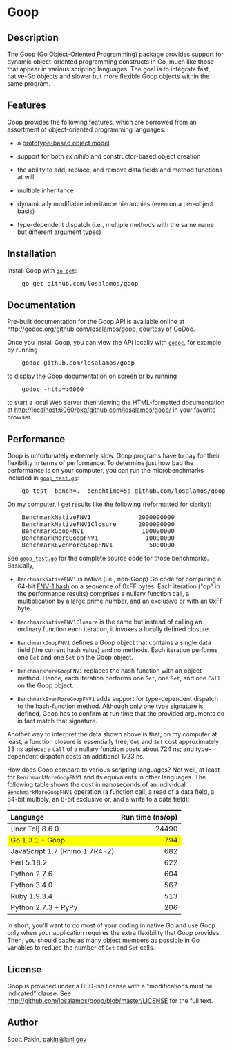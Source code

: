 Goop
====

Description
-----------

The Goop (Go Object-Oriented Programming) package provides support for dynamic object-oriented programming constructs in Go, much like those that appear in various scripting languages.  The goal is to integrate fast, native-Go objects and slower but more flexible Goop objects within the same program.

Features
--------

Goop provides the following features, which are borrowed from an assortment of object-oriented programming languages:

* a [prototype-based object model](http://en.wikipedia.org/wiki/Prototype-based_programming)

* support for both *ex nihilo* and constructor-based object creation

* the ability to add, replace, and remove data fields and method functions at will

* multiple inheritance

* dynamically modifiable inheritance hierarchies (even on a per-object basis)

* type-dependent dispatch (i.e., multiple methods with the same name but different argument types)

Installation
------------

Install Goop with [`go get`](https://golang.org/cmd/go/#hdr-Download_and_install_packages_and_dependencies):

<pre>
    go get github.com/losalamos/goop
</pre>

Documentation
-------------

Pre-built documentation for the Goop API is available online at <http://godoc.org/github.com/losalamos/goop>, courtesy of [GoDoc](http://godoc.org/).

Once you install Goop, you can view the API locally with [`godoc`](http://golang.org/cmd/godoc/), for example by running

<pre>
    godoc github.com/losalamos/goop
</pre>

to display the Goop documentation on screen or by running

<pre>
    godoc -http=:6060
</pre>

to start a local Web server then viewing the HTML-formatted documentation at <http://localhost:6060/pkg/github.com/losalamos/goop/> in your favorite browser.

Performance
-----------

Goop is unfortunately extremely slow.  Goop programs have to pay for
their flexibility in terms of performance.  To determine just how bad
the performance is on your computer, you can run the microbenchmarks
included in
[`goop_test.go`](http://github.com/losalamos/goop/blob/master/goop_test.go):

<pre>
    go test -bench=. -benchtime=5s github.com/losalamos/goop
</pre>

On my computer, I get results like the following (reformatted for
clarity):

<pre>
    BenchmarkNativeFNV1             2000000000                 4.59 ns/op
    BenchmarkNativeFNV1Closure      2000000000                 4.59 ns/op
    BenchmarkGoopFNV1                100000000                70.5  ns/op
    BenchmarkMoreGoopFNV1             10000000               794    ns/op
    BenchmarkEvenMoreGoopFNV1          5000000              2517    ns/op
</pre>

See [`goop_test.go`](http://github.com/losalamos/goop/blob/master/goop_test.go) for the complete source code for those benchmarks.  Basically,

* `BenchmarkNativeFNV1` is native (i.e., non-Goop) Go code for computing a 64-bit [FNV-1 hash](http://isthe.com/chongo/tech/comp/fnv/) on a sequence of 0xFF bytes.  Each iteration ("op" in the performance results) comprises a nullary function call, a multiplication by a large prime number, and an exclusive or with an 0xFF byte.

* `BenchmarkNativeFNV1Closure` is the same but instead of calling an ordinary function each iteration, it invokes a locally defined closure.

* `BenchmarkGoopFNV1` defines a Goop object that contains a single data field (the current hash value) and no methods.  Each iteration performs one `Get` and one `Set` on the Goop object.

* `BenchmarkMoreGoopFNV1` replaces the hash function with an object method.  Hence, each iteration performs one `Get`, one `Set`, and one `Call` on the Goop object.

* `BenchmarkEvenMoreGoopFNV1` adds support for type-dependent dispatch to the hash-function method.  Although only one type signature is defined, Goop has to confirm at run time that the provided arguments do in fact match that signature.

Another way to interpret the data shown above is that, on my computer at least, a function closure is essentially free; `Get` and `Set` cost approximately 33&nbsp;ns apiece; a `Call` of a nullary function costs about 724&nbsp;ns; and type-dependent dispatch costs an additional 1723&nbsp;ns.

How does Goop compare to various scripting languages?  Not well, at least for `BenchmarkMoreGoopFNV1` and its equivalents in other languages.  The following table shows the cost in nanoseconds of an individual `BenchmarkMoreGoopFNV1` operation (a function call, a read of a data field, a 64-bit multiply, an 8-bit exclusive&nbsp;or, and a write to a data field):

<table style="border-collapse: collapse; margin-left: auto; margin-right: auto">
  <tr>
    <th style="text-align: left; border-top: solid medium; border-bottom: solid thin">Language</th>
    <th style="text-align: right; border-top: solid medium; border-bottom: solid thin">Run time (ns/op)</th>
  </tr>
  <tr>
    <td>[Incr Tcl] 8.6.0</td>
    <td style="text-align: right">24490</td>
  </tr>
  <tr style="background-color: yellow">
    <td>Go 1.3.1 + Goop</td>
    <td style="text-align: right">794</td>
  </tr>
  <tr>
    <td>JavaScript 1.7 (Rhino 1.7R4-2)</td>
    <td style="text-align: right">682</td>
  </tr>
  <tr>
    <td>Perl 5.18.2</td>
    <td style="text-align: right">622</td>
  </tr>
  <tr>
    <td>Python 2.7.6</td>
    <td style="text-align: right">604</td>
  </tr>
  <tr>
    <td>Python 3.4.0</td>
    <td style="text-align: right">567</td>
  </tr>
  <tr>
    <td>Ruby 1.9.3.4</td>
    <td style="text-align: right">513</td>
  </tr>
  <tr>
    <td style="border-bottom: solid medium">Python 2.7.3 + PyPy </td>
    <td style="border-bottom: solid medium; text-align: right">206</td>
  </tr>
</table>

In short, you'll want to do most of your coding in native Go and use Goop only when your application requires the extra flexibility that Goop provides.  Then, you should cache as many object members as possible in Go variables to reduce the number of `Get` and `Set` calls.

License
-------

Goop is provided under a BSD-ish license with a "modifications must be indicated" clause.  See <http://github.com/losalamos/goop/blob/master/LICENSE> for the full text.

Author
------

Scott Pakin, <pakin@lanl.gov>

